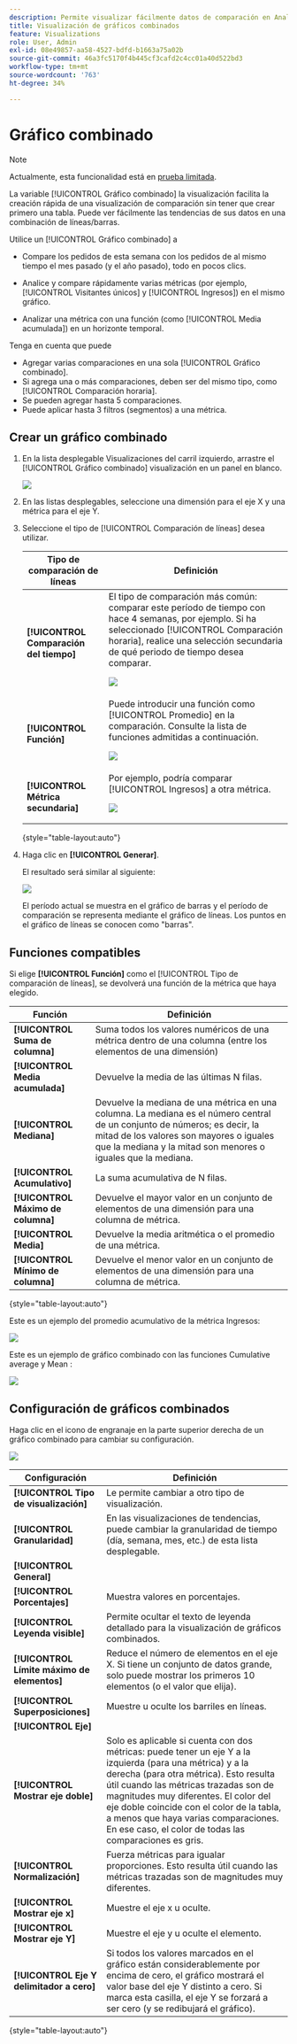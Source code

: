 ```yaml
---
description: Permite visualizar fácilmente datos de comparación en Analysis Workspace, como comparaciones con el mes pasado, el año pasado, etc.
title: Visualización de gráficos combinados
feature: Visualizations
role: User, Admin
exl-id: 08e49857-aa58-4527-bdfd-b1663a75a02b
source-git-commit: 46a3fc5170f4b445cf3cafd2c4cc01a40d522bd3
workflow-type: tm+mt
source-wordcount: '763'
ht-degree: 34%

---
```


# Gráfico combinado

>[!NOTE]
>
>Actualmente, esta funcionalidad está en [prueba limitada](/help/release-notes/releases.md).

La variable [!UICONTROL Gráfico combinado] la visualización facilita la creación rápida de una visualización de comparación sin tener que crear primero una tabla. Puede ver fácilmente las tendencias de sus datos en una combinación de líneas/barras.

Utilice un [!UICONTROL Gráfico combinado] a

* Compare los pedidos de esta semana con los pedidos de al mismo tiempo el mes pasado (y el año pasado), todo en pocos clics.

* Analice y compare rápidamente varias métricas (por ejemplo, [!UICONTROL Visitantes únicos] y [!UICONTROL Ingresos]) en el mismo gráfico.

* Analizar una métrica con una función (como [!UICONTROL Media acumulada]) en un horizonte temporal.

Tenga en cuenta que puede

* Agregar varias comparaciones en una sola [!UICONTROL Gráfico combinado].
* Si agrega una o más comparaciones, deben ser del mismo tipo, como [!UICONTROL Comparación horaria].
* Se pueden agregar hasta 5 comparaciones.
* Puede aplicar hasta 3 filtros (segmentos) a una métrica.

## Crear un gráfico combinado

1. En la lista desplegable Visualizaciones del carril izquierdo, arrastre el [!UICONTROL Gráfico combinado] visualización en un panel en blanco.

   ![](assets/combo-chart-build.png)

1. En las listas desplegables, seleccione una dimensión para el eje X y una métrica para el eje Y.

1. Seleccione el tipo de [!UICONTROL Comparación de líneas] desea utilizar.

   | Tipo de comparación de líneas | Definición |
   | --- | --- |
   | **[!UICONTROL Comparación del tiempo]** | El tipo de comparación más común: comparar este período de tiempo con hace 4 semanas, por ejemplo. Si ha seleccionado [!UICONTROL Comparación horaria], realice una selección secundaria de qué periodo de tiempo desea comparar.<p>![](assets/combo-time-period.png) |
   | **[!UICONTROL Función]** | Puede introducir una función como [!UICONTROL Promedio] en la comparación. Consulte la lista de funciones admitidas a continuación.<p>![](assets/combo-functions.png) |
   | **[!UICONTROL Métrica secundaria]** | Por ejemplo, podría comparar [!UICONTROL Ingresos] a otra métrica.<p>![](assets/combo-2metrics.png) |

   {style=&quot;table-layout:auto&quot;}

1. Haga clic en **[!UICONTROL Generar]**.

   El resultado será similar al siguiente:

   ![](assets/combo-output.png)

   El período actual se muestra en el gráfico de barras y el período de comparación se representa mediante el gráfico de líneas. Los puntos en el gráfico de líneas se conocen como &quot;barras&quot;.

## Funciones compatibles

Si elige **[!UICONTROL Función]** como el [!UICONTROL Tipo de comparación de líneas], se devolverá una función de la métrica que haya elegido.

| Función | Definición |
| --- | --- |
| **[!UICONTROL Suma de columna]** | Suma todos los valores numéricos de una métrica dentro de una columna (entre los elementos de una dimensión) |
| **[!UICONTROL Media acumulada]** | Devuelve la media de las últimas N filas. |
| **[!UICONTROL Mediana]** | Devuelve la mediana de una métrica en una columna. La mediana es el número central de un conjunto de números; es decir, la mitad de los valores son mayores o iguales que la mediana y la mitad son menores o iguales que la mediana. |
| **[!UICONTROL Acumulativo]** | La suma acumulativa de N filas. |
| **[!UICONTROL Máximo de columna]** | Devuelve el mayor valor en un conjunto de elementos de una dimensión para una columna de métrica. |
| **[!UICONTROL Media]** | Devuelve la media aritmética o el promedio de una métrica. |
| **[!UICONTROL Mínimo de columna]** | Devuelve el menor valor en un conjunto de elementos de una dimensión para una columna de métrica. |

{style=&quot;table-layout:auto&quot;}

Este es un ejemplo del promedio acumulativo de la métrica Ingresos:

![](assets/combo-cumul-avg.png)

Este es un ejemplo de gráfico combinado con las funciones Cumulative average y Mean :

![](assets/combo-two-functions.png)

## Configuración de gráficos combinados

Haga clic en el icono de engranaje en la parte superior derecha de un gráfico combinado para cambiar su configuración.

![](assets/combo-settings.png)

| Configuración | Definición |
| --- | --- |
| **[!UICONTROL Tipo de visualización]** | Le permite cambiar a otro tipo de visualización. |
| **[!UICONTROL Granularidad]** | En las visualizaciones de tendencias, puede cambiar la granularidad de tiempo (día, semana, mes, etc.) de esta lista desplegable. |
| **[!UICONTROL General]** |  |
| **[!UICONTROL Porcentajes]** | Muestra valores en porcentajes. |
| **[!UICONTROL Leyenda visible]** | Permite ocultar el texto de leyenda detallado para la visualización de gráficos combinados. |
| **[!UICONTROL Límite máximo de elementos]** | Reduce el número de elementos en el eje X. Si tiene un conjunto de datos grande, solo puede mostrar los primeros 10 elementos (o el valor que elija). |
| **[!UICONTROL Superposiciones]** | Muestre u oculte los barriles en líneas. |
| **[!UICONTROL Eje]** |  |
| **[!UICONTROL Mostrar eje doble]** | Solo es aplicable si cuenta con dos métricas: puede tener un eje Y a la izquierda (para una métrica) y a la derecha (para otra métrica). Esto resulta útil cuando las métricas trazadas son de magnitudes muy diferentes. El color del eje doble coincide con el color de la tabla, a menos que haya varias comparaciones. En ese caso, el color de todas las comparaciones es gris. |
| **[!UICONTROL Normalización]** | Fuerza métricas para igualar proporciones. Esto resulta útil cuando las métricas trazadas son de magnitudes muy diferentes. |
| **[!UICONTROL Mostrar eje x]** | Muestre el eje x u oculte. |
| **[!UICONTROL Mostrar eje Y]** | Muestre el eje y u oculte el elemento. |
| **[!UICONTROL Eje Y delimitador a cero]** | Si todos los valores marcados en el gráfico están considerablemente por encima de cero, el gráfico mostrará el valor base del eje Y distinto a cero. Si marca esta casilla, el eje Y se forzará a ser cero (y se redibujará el gráfico). |

{style=&quot;table-layout:auto&quot;}
